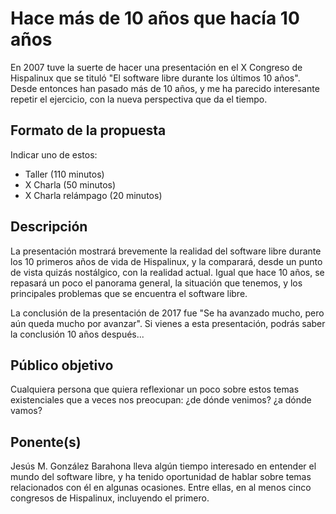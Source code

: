 # Hace más de 10 años que hacía 10 años

En 2007 tuve la suerte de hacer una presentación
en el X Congreso de Hispalinux
que se tituló "El software libre durante los últimos 10 años".
Desde entonces han pasado más de 10 años,
y me ha parecido interesante repetir el ejercicio,
con la nueva perspectiva que da el tiempo.


## Formato de la propuesta

Indicar uno de estos:

* Taller (110 minutos)
* X Charla (50 minutos)
* X Charla relámpago (20 minutos)

## Descripción

La presentación mostrará brevemente la realidad del software libre
durante los 10 primeros años de vida de Hispalinux,
y la comparará, desde un punto de vista quizás nostálgico,
con la realidad actual. Igual que hace 10 años, se repasará
un poco el panorama general, la situación que tenemos,
y los principales problemas que se encuentra el software libre.

La conclusión de la presentación de 2017 fue
"Se ha avanzado mucho, pero aún queda mucho por avanzar".
Si vienes a esta presentación, podrás saber la conclusión
10 años después...

## Público objetivo

Cualquiera persona que quiera reflexionar un poco sobre estos
temas existenciales que a veces nos preocupan:
¿de dónde venimos? ¿a dónde vamos?

## Ponente(s)

Jesús M. González Barahona lleva algún tiempo interesado en
entender el mundo del software libre, y ha tenido oportunidad
de hablar sobre temas relacionados con él en algunas ocasiones.
Entre ellas, en al menos cinco congresos de Hispalinux,
incluyendo el primero.
